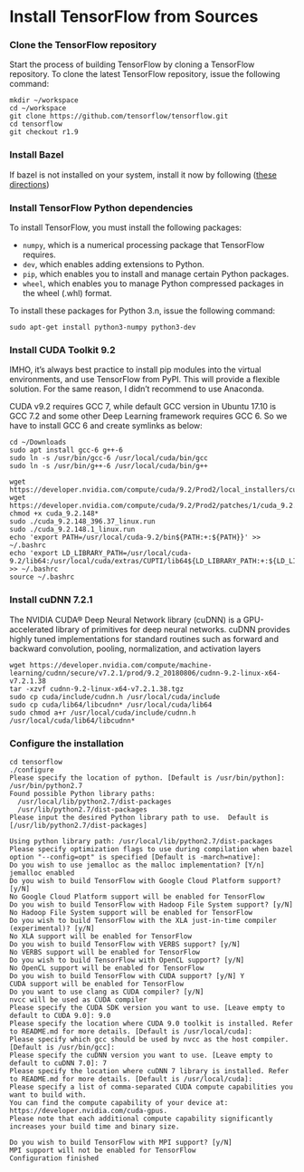 # Install TensorFlow from Sources


### Clone the TensorFlow repository

Start the process of building TensorFlow by cloning a TensorFlow repository.
To clone the latest TensorFlow repository, issue the following command:

```
mkdir ~/workspace
cd ~/workspace
git clone https://github.com/tensorflow/tensorflow.git
cd tensorflow
git checkout r1.9
```

### Install Bazel

If bazel is not installed on your system, install it now by following ([these directions](https://bazel.build/versions/master/docs/install.html))

### Install TensorFlow Python dependencies

To install TensorFlow, you must install the following packages:
- `numpy`, which is a numerical processing package that TensorFlow requires.
- `dev`, which enables adding extensions to Python.
- `pip`, which enables you to install and manage certain Python packages.
- `wheel`, which enables you to manage Python compressed packages in the wheel (.whl) format.

To install these packages for Python 3.n, issue the following command:

```
sudo apt-get install python3-numpy python3-dev
```

### Install CUDA Toolkit 9.2

IMHO, it’s always best practice to install pip modules into the virtual environments, and use TensorFlow from PyPI. This will provide a flexible solution. For the same reason, I didn’t recommend to use Anaconda.

CUDA v9.2 requires GCC 7, while default GCC version in Ubuntu 17.10 is GCC 7.2 and some other Deep Learning framework requires GCC 6. So we have to install GCC 6 and create symlinks as below:

```
cd ~/Downloads
sudo apt install gcc-6 g++-6
sudo ln -s /usr/bin/gcc-6 /usr/local/cuda/bin/gcc
sudo ln -s /usr/bin/g++-6 /usr/local/cuda/bin/g++

wget https://developer.nvidia.com/compute/cuda/9.2/Prod2/local_installers/cuda_9.2.148_396.37_linux
wget https://developer.nvidia.com/compute/cuda/9.2/Prod2/patches/1/cuda_9.2.148.1_linux
chmod +x cuda_9.2.148*
sudo ./cuda_9.2.148_396.37_linux.run
sudo ./cuda_9.2.148.1_linux.run
echo 'export PATH=/usr/local/cuda-9.2/bin${PATH:+:${PATH}}' >> ~/.bashrc
echo 'export LD_LIBRARY_PATH=/usr/local/cuda-9.2/lib64:/usr/local/cuda/extras/CUPTI/lib64${LD_LIBRARY_PATH:+:${LD_LIBRARY_PATH}}' >> ~/.bashrc
source ~/.bashrc
```

### Install cuDNN 7.2.1

The NVIDIA CUDA® Deep Neural Network library (cuDNN) is a GPU-accelerated library of primitives for deep neural networks. cuDNN provides highly tuned implementations for standard routines such as forward and backward convolution, pooling, normalization, and activation layers

```
wget https://developer.nvidia.com/compute/machine-learning/cudnn/secure/v7.2.1/prod/9.2_20180806/cudnn-9.2-linux-x64-v7.2.1.38
tar -xzvf cudnn-9.2-linux-x64-v7.2.1.38.tgz
sudo cp cuda/include/cudnn.h /usr/local/cuda/include
sudo cp cuda/lib64/libcudnn* /usr/local/cuda/lib64
sudo chmod a+r /usr/local/cuda/include/cudnn.h /usr/local/cuda/lib64/libcudnn*
```

### Configure the installation

```
cd tensorflow
./configure
Please specify the location of python. [Default is /usr/bin/python]: /usr/bin/python2.7
Found possible Python library paths:
  /usr/local/lib/python2.7/dist-packages
  /usr/lib/python2.7/dist-packages
Please input the desired Python library path to use.  Default is [/usr/lib/python2.7/dist-packages]

Using python library path: /usr/local/lib/python2.7/dist-packages
Please specify optimization flags to use during compilation when bazel option "--config=opt" is specified [Default is -march=native]:
Do you wish to use jemalloc as the malloc implementation? [Y/n]
jemalloc enabled
Do you wish to build TensorFlow with Google Cloud Platform support? [y/N]
No Google Cloud Platform support will be enabled for TensorFlow
Do you wish to build TensorFlow with Hadoop File System support? [y/N]
No Hadoop File System support will be enabled for TensorFlow
Do you wish to build TensorFlow with the XLA just-in-time compiler (experimental)? [y/N]
No XLA support will be enabled for TensorFlow
Do you wish to build TensorFlow with VERBS support? [y/N]
No VERBS support will be enabled for TensorFlow
Do you wish to build TensorFlow with OpenCL support? [y/N]
No OpenCL support will be enabled for TensorFlow
Do you wish to build TensorFlow with CUDA support? [y/N] Y
CUDA support will be enabled for TensorFlow
Do you want to use clang as CUDA compiler? [y/N]
nvcc will be used as CUDA compiler
Please specify the CUDA SDK version you want to use. [Leave empty to default to CUDA 9.0]: 9.0
Please specify the location where CUDA 9.0 toolkit is installed. Refer to README.md for more details. [Default is /usr/local/cuda]:
Please specify which gcc should be used by nvcc as the host compiler. [Default is /usr/bin/gcc]:
Please specify the cuDNN version you want to use. [Leave empty to default to cuDNN 7.0]: 7
Please specify the location where cuDNN 7 library is installed. Refer to README.md for more details. [Default is /usr/local/cuda]:
Please specify a list of comma-separated CUDA compute capabilities you want to build with.
You can find the compute capability of your device at: https://developer.nvidia.com/cuda-gpus.
Please note that each additional compute capability significantly increases your build time and binary size.

Do you wish to build TensorFlow with MPI support? [y/N]
MPI support will not be enabled for TensorFlow
Configuration finished
```
